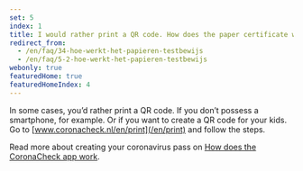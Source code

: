 ```yaml
---
set: 5
index: 1
title: I would rather print a QR code. How does the paper certificate work?
redirect_from: 
  - /en/faq/34-hoe-werkt-het-papieren-testbewijs
  - /en/faq/5-2-hoe-werkt-het-papieren-testbewijs
webonly: true
featuredHome: true
featuredHomeIndex: 4
---
```

In some cases, you’d rather print a QR code. If you don’t possess a smartphone, for example. Or if you want to create a QR code for your kids. Go to  [www.coronacheck.nl/en/print](/en/print) and follow the steps.

Read more about creating your coronavirus pass on [How does the CoronaCheck app work](/en/faq/1-1-hoe-werkt-de-coronacheck-app/).
